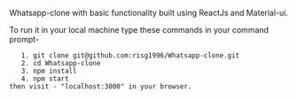Whatsapp-clone with basic functionality built using ReactJs and Material-ui.
 
 To run it in your local machine
 type these commands in your command prompt-
         
       1. git clone git@github.com:risg1996/Whatsapp-clone.git
       2. cd Whatsapp-clone
       3. npm install
       4. npm start
    then visit - "localhost:3000" in your browser.
